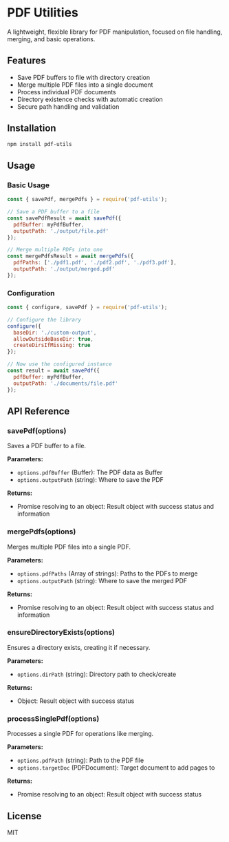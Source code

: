 # PDF Utilities

A lightweight, flexible library for PDF manipulation, focused on file handling, merging, and basic operations.

## Features

- Save PDF buffers to file with directory creation
- Merge multiple PDF files into a single document
- Process individual PDF documents 
- Directory existence checks with automatic creation
- Secure path handling and validation

## Installation

```bash
npm install pdf-utils
```

## Usage

### Basic Usage

```javascript
const { savePdf, mergePdfs } = require('pdf-utils');

// Save a PDF buffer to a file
const savePdfResult = await savePdf({ 
  pdfBuffer: myPdfBuffer, 
  outputPath: './output/file.pdf' 
});

// Merge multiple PDFs into one
const mergePdfsResult = await mergePdfs({
  pdfPaths: ['./pdf1.pdf', './pdf2.pdf', './pdf3.pdf'],
  outputPath: './output/merged.pdf'
});
```

### Configuration

```javascript
const { configure, savePdf } = require('pdf-utils');

// Configure the library
configure({
  baseDir: './custom-output',
  allowOutsideBaseDir: true,
  createDirsIfMissing: true
});

// Now use the configured instance
const result = await savePdf({ 
  pdfBuffer: myPdfBuffer, 
  outputPath: './documents/file.pdf' 
});
```

## API Reference

### savePdf(options)

Saves a PDF buffer to a file.

**Parameters:**

- `options.pdfBuffer` (Buffer): The PDF data as Buffer
- `options.outputPath` (string): Where to save the PDF

**Returns:**

- Promise resolving to an object: Result object with success status and information

### mergePdfs(options)

Merges multiple PDF files into a single PDF.

**Parameters:**

- `options.pdfPaths` (Array of strings): Paths to the PDFs to merge
- `options.outputPath` (string): Where to save the merged PDF

**Returns:** 

- Promise resolving to an object: Result object with success status and information

### ensureDirectoryExists(options)

Ensures a directory exists, creating it if necessary.

**Parameters:**

- `options.dirPath` (string): Directory path to check/create

**Returns:**

- Object: Result object with success status

### processSinglePdf(options)

Processes a single PDF for operations like merging.

**Parameters:**

- `options.pdfPath` (string): Path to the PDF file
- `options.targetDoc` (PDFDocument): Target document to add pages to

**Returns:**

- Promise resolving to an object: Result object with success status

## License

MIT
